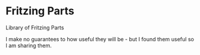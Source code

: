 # Fritzing Parts

Library of Fritzing Parts

I make no guarantees to how useful they will be - but I found them useful so I am sharing them.
